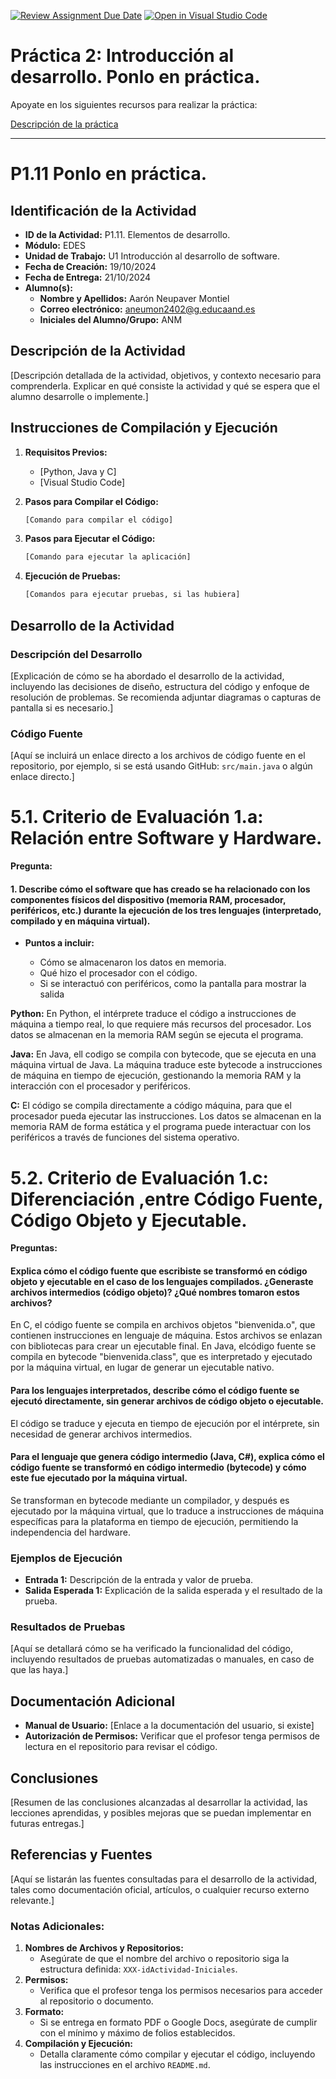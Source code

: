 [![Review Assignment Due Date](https://classroom.github.com/assets/deadline-readme-button-22041afd0340ce965d47ae6ef1cefeee28c7c493a6346c4f15d667ab976d596c.svg)](https://classroom.github.com/a/9J9TrW2r)
[![Open in Visual Studio Code](https://classroom.github.com/assets/open-in-vscode-2e0aaae1b6195c2367325f4f02e2d04e9abb55f0b24a779b69b11b9e10269abc.svg)](https://classroom.github.com/online_ide?assignment_repo_id=16677956&assignment_repo_type=AssignmentRepo)
# Práctica 2: Introducción al desarrollo. Ponlo en práctica. 

Apoyate en los siguientes recursos para realizar la práctica:

[Descripción de la práctica](https://revilofe.github.io/section3/u01/practica/EDES-U1.-Practica011/)


---

# P1.11 Ponlo en práctica.

## Identificación de la Actividad
- **ID de la Actividad:** P1.11. Elementos de desarrollo.
- **Módulo:** EDES
- **Unidad de Trabajo:** U1 Introducción al desarrollo de software.
- **Fecha de Creación:** 19/10/2024
- **Fecha de Entrega:** 21/10/2024
- **Alumno(s):** 
  - **Nombre y Apellidos:** Aarón Neupaver Montiel
  - **Correo electrónico:** aneumon2402@g.educaand.es
  - **Iniciales del Alumno/Grupo:** ANM

## Descripción de la Actividad
[Descripción detallada de la actividad, objetivos, y contexto necesario para comprenderla. Explicar en qué consiste la actividad y qué se espera que el alumno desarrolle o implemente.]

## Instrucciones de Compilación y Ejecución
1. **Requisitos Previos:**
   - [Python, Java y C]
   - [Visual Studio Code]

2. **Pasos para Compilar el Código:**
   ```bash
   [Comando para compilar el código]
   ```

3. **Pasos para Ejecutar el Código:**
   ```bash
   [Comando para ejecutar la aplicación]
   ```

4. **Ejecución de Pruebas:**
   ```bash
   [Comandos para ejecutar pruebas, si las hubiera]
   ```

## Desarrollo de la Actividad
### Descripción del Desarrollo
[Explicación de cómo se ha abordado el desarrollo de la actividad, incluyendo las decisiones de diseño, estructura del código y enfoque de resolución de problemas. Se recomienda adjuntar diagramas o capturas de pantalla si es necesario.]

### Código Fuente
[Aquí se incluirá un enlace directo a los archivos de código fuente en el repositorio, por ejemplo, si se está usando GitHub: `src/main.java` o algún enlace directo.]

# 5.1. Criterio de Evaluación 1.a: Relación entre Software y Hardware.

**Pregunta:**

#### 1. Describe cómo el software que has creado se ha relacionado con los componentes físicos del dispositivo (memoria RAM, procesador, periféricos, etc.) durante la ejecución de los tres lenguajes (interpretado, compilado y en máquina virtual).

- **Puntos a incluir:**

   - Cómo se almacenaron los datos en memoria.
   - Qué hizo el procesador con el código.
   - Si se interactuó con periféricos, como la pantalla para mostrar la salida

**Python:**
   En Python, el intérprete traduce el código a instrucciones de máquina a tiempo real, lo que requiere más recursos del procesador. Los datos se almacenan en la memoria RAM según se ejecuta el programa.

**Java:**
   En Java, ell codigo se compila con bytecode, que se ejecuta en una máquina virtual de Java. La máquina traduce este bytecode a instrucciones de máquina en tiempo de ejecución, gestionando la memoria RAM y la interacción con el procesador y periféricos.

**C:**
   El código se compila directamente a código máquina, para que el procesador pueda ejecutar las instrucciones. Los datos se almacenan en la memoria RAM de forma estática y el programa puede interactuar con los periféricos a través de funciones del sistema operativo.

# 5.2. Criterio de Evaluación 1.c: Diferenciación ,entre Código Fuente, Código Objeto y Ejecutable.

**Preguntas:**

#### Explica cómo el código fuente que escribiste se transformó en código objeto y ejecutable en el caso de los lenguajes compilados. ¿Generaste archivos intermedios (código objeto)? ¿Qué nombres tomaron estos archivos?

En C, el código fuente se compila en archivos objetos "bienvenida.o", que contienen instrucciones en lenguaje de máquina. Estos archivos se enlazan con bibliotecas para crear un ejecutable final.
En Java, elcódigo fuente se compila en bytecode "bienvenida.class", que es interpretado y ejecutado por la máquina virtual, en lugar de generar un ejecutable nativo.

#### Para los lenguajes interpretados, describe cómo el código fuente se ejecutó directamente, sin generar archivos de código objeto o ejecutable.

El código se traduce y ejecuta en tiempo de ejecución por el intérprete, sin necesidad de generar archivos intermedios.

#### Para el lenguaje que genera código intermedio (Java, C#), explica cómo el código fuente se transformó en código intermedio (bytecode) y cómo este fue ejecutado por la máquina virtual.

Se transforman en bytecode mediante un compilador, y después es ejecutado por la máquina virtual, que lo traduce a instrucciones de máquina específicas para la plataforma en tiempo de ejecución, permitiendo la independencia del hardware.
   
### Ejemplos de Ejecución
- **Entrada 1:** Descripción de la entrada y valor de prueba.
- **Salida Esperada 1:** Explicación de la salida esperada y el resultado de la prueba.

### Resultados de Pruebas
[Aquí se detallará cómo se ha verificado la funcionalidad del código, incluyendo resultados de pruebas automatizadas o manuales, en caso de que las haya.]

## Documentación Adicional
- **Manual de Usuario:** [Enlace a la documentación del usuario, si existe]
- **Autorización de Permisos:** Verificar que el profesor tenga permisos de lectura en el repositorio para revisar el código.

## Conclusiones
[Resumen de las conclusiones alcanzadas al desarrollar la actividad, las lecciones aprendidas, y posibles mejoras que se puedan implementar en futuras entregas.]

## Referencias y Fuentes
[Aquí se listarán las fuentes consultadas para el desarrollo de la actividad, tales como documentación oficial, artículos, o cualquier recurso externo relevante.]

### Notas Adicionales:
1. **Nombres de Archivos y Repositorios:**
   - Asegúrate de que el nombre del archivo o repositorio siga la estructura definida: `XXX-idActividad-Iniciales`.
2. **Permisos:**
   - Verifica que el profesor tenga los permisos necesarios para acceder al repositorio o documento.
3. **Formato:**
   - Si se entrega en formato PDF o Google Docs, asegúrate de cumplir con el mínimo y máximo de folios establecidos.
4. **Compilación y Ejecución:**
   - Detalla claramente cómo compilar y ejecutar el código, incluyendo las instrucciones en el archivo `README.md`.

